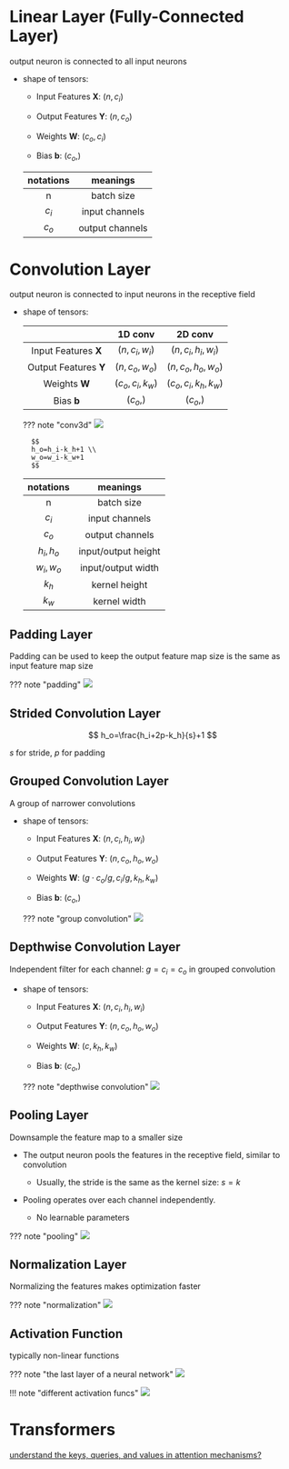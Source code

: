 # Linear Layer (Fully-Connected Layer)
output neuron is connected to all input neurons

+ shape of tensors:

    + Input Features **X**: $(n,c_i)$

    + Output Features **Y**: $(n,c_o)$

    + Weights **W**: $(c_o,c_i)$

    + Bias **b**: $(c_o,)$

    |notations|meanings|
    |:--:|:--:|
    |n|batch size|
    |$c_i$|input channels|
    |$c_o$|output channels|

# Convolution Layer
output neuron is connected to input neurons in the receptive field

+ shape of tensors:

    ||1D conv|2D conv|
    |:--:|:--:|:--:|
    |Input Features **X**|$(n,c_i,w_i)$|$(n,c_i,h_i,w_i)$|
    |Output Features **Y**|$(n,c_o,w_o)$|$(n,c_o,h_o,w_o)$|
    |Weights **W**|$(c_o,c_i,k_w)$|$(c_o,c_i,k_h,k_w)$|
    |Bias **b**|$(c_o,)$|$(c_o,)$|

    ??? note "conv3d"
        ![](dl/conv3d.png)

        $$
        h_o=h_i-k_h+1 \\
        w_o=w_i-k_w+1
        $$
    |notations|meanings|
    |:--:|:--:|
    |n|batch size|
    |$c_i$|input channels|
    |$c_o$|output channels|
    |$h_i,h_o$|input/output height|
    |$w_i,w_o$|input/output width|
    |$k_h$|kernel height|
    |$k_w$|kernel width|

## Padding Layer
Padding can be used to keep the output feature map size is the same as input feature map size

??? note "padding"
    ![](dl/padding.png)

## Strided Convolution Layer
$$
h_o=\frac{h_i+2p-k_h}{s}+1
$$

$s$ for stride, $p$ for padding

## Grouped Convolution Layer
A group of narrower convolutions

+ shape of tensors:

    + Input Features **X**: $(n,c_i,h_i,w_i)$

    + Output Features **Y**: $(n,c_o,h_o,w_o)$

    + Weights **W**: $(g \cdot c_o/g,c_i/g, k_h,k_w)$

    + Bias **b**: $(c_o,)$

    ??? note "group convolution"
        ![](dl/group_conv.png)

## Depthwise Convolution Layer
Independent filter for each channel: $g=c_i=c_o$ in grouped convolution

+ shape of tensors:

    + Input Features **X**: $(n,c_i,h_i,w_i)$

    + Output Features **Y**: $(n,c_o,h_o,w_o)$

    + Weights **W**: $(c,k_h,k_w)$

    + Bias **b**: $(c_o,)$

    ??? note "depthwise convolution"
        ![](dl/depthwise.png)

## Pooling Layer
Downsample the feature map to a smaller size

+ The output neuron pools the features in the receptive field, similar to convolution
    + Usually, the stride is the same as the kernel size: $s=k$

+ Pooling operates over each channel independently.
    + No learnable parameters

??? note "pooling"
    ![](dl/pooling.png)

## Normalization Layer
Normalizing the features makes optimization faster

??? note "normalization"
    ![](dl/normalization.png)

## Activation Function
typically non-linear functions

??? note "the last layer of a neural network"
    ![](dl/synapse.png)

!!! note "different activation funcs"
    ![](dl/activation.png)

# Transformers
[understand the keys, queries, and values in attention mechanisms?](https://stats.stackexchange.com/questions/421935/what-exactly-are-keys-queries-and-values-in-attention-mechanisms)
